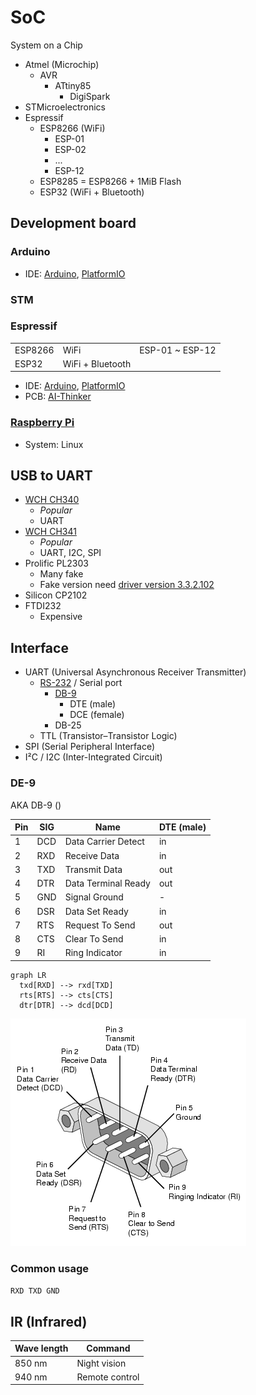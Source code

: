 # SoC

System on a Chip

- Atmel (Microchip)
  - AVR
    - ATtiny85
      - DigiSpark
- STMicroelectronics
- Espressif
  - ESP8266 (WiFi)
    - ESP-01
    - ESP-02
    - ...
    - ESP-12
  - ESP8285 = ESP8266 + 1MiB Flash
  - ESP32 (WiFi + Bluetooth)

## Development board

### Arduino

- IDE: [Arduino](https://www.arduino.cc/), [PlatformIO](https://platformio.org/)

### STM

### Espressif

| | | |
|-|-|-|
| ESP8266 | WiFi | ESP-01 ~ ESP-12 |
| ESP32 | WiFi + Bluetooth |  |

- IDE: [Arduino](https://www.arduino.cc/), [PlatformIO](https://platformio.org/)
- PCB: [AI-Thinker](http://www.ai-thinker.com/)

### [Raspberry Pi](RaspberryPi.md)

- System: Linux

## USB to UART

- [WCH CH340](http://www.wch.cn/products/CH340.html)
  - *Popular*
  - UART
- [WCH CH341](http://www.wch.cn/products/CH341.html)
  - *Popular*
  - UART, I2C, SPI
- Prolific PL2303
  - Many fake
  - Fake version need [driver version 3.3.2.102](http://www.ifamilysoftware.com/Prolific_PL-2303_Code_10_Fix.html)
- Silicon CP2102
- FTDI232
  - Expensive

## Interface

- UART (Universal Asynchronous Receiver Transmitter)
  - [RS-232](https://en.wikipedia.org/wiki/RS-232) / Serial port
    - [DB-9](https://www.db9-pinout.com/)
      - DTE (male)
      - DCE (female)
    - DB-25
  - TTL (Transistor–Transistor Logic)
- SPI (Serial Peripheral Interface)
- I²C / I2C (Inter-Integrated Circuit)

### DE-9

AKA DB-9 ()

Pin | SIG | Name | DTE (male)
-|-|-|-
1 | DCD | Data Carrier Detect | in
2 | RXD | Receive Data | in
3 | TXD | Transmit Data | out
4 | DTR | Data Terminal Ready | out
5 | GND | Signal Ground | -
6 | DSR | Data Set Ready | in
7 | RTS | Request To Send | out
8 | CTS | Clear To Send | in
9 | RI | Ring Indicator | in

```mermaid
graph LR
  txd[RXD] --> rxd[TXD]
  rts[RTS] --> cts[CTS]
  dtr[DTR] --> dcd[DCD]
```

![DB-9 pinout](img/db9-pinout.gif)

### Common usage

`RXD TXD GND`

## IR (Infrared)

| Wave length | Command |
| - | - |
| 850 nm | Night vision |
| 940 nm | Remote control |
